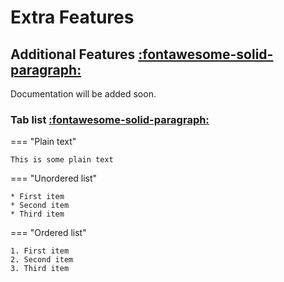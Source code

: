# Extra Features

## Additional Features <a id="addition-list"></a><span class="hover-reveal icon-link">[:fontawesome-solid-paragraph:](#addition-list)</span>

Documentation will be added soon.

### Tab list <a id="tab-list"></a><span class="hover-reveal icon-link">[:fontawesome-solid-paragraph:](#tab-list)</span>

=== "Plain text"

    This is some plain text

=== "Unordered list"

    * First item
    * Second item
    * Third item

=== "Ordered list"

    1. First item
    2. Second item
    3. Third item

